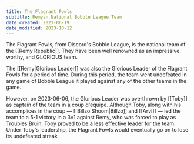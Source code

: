 ```yaml
---
title: The Flagrant Fowls
subtitle: Remyan National Bobble League Team
date_created: 2023-06-19
date_modified: 2023-10-12
---
```


The Flagrant Fowls, from Discord's Bobble League, is the national team of the [[Remy Republic]]. They have been well renowned as an impressive, worthy, and GLORIOUS team.

The [[Remy|Glorious Leader]] was also the Glorious Leader of the Flagrant Fowls for a period of time. During this period, the team went undefeated in any game of Bobble League it played against any of the other teams in the game.

However, on 2023-06-06, the Glorious Leader was overthrown by [[Toby]] as captain of the team in a coup d'équipe. Although Toby, along with his accomplices in the coup — [[Billzo Shoom|Billzo]] and [[Arvi]] — led the team to a 5-1 victory in a 3v1 against Remy, who was forced to play as Troubles Bruin, Toby proved to be a less effective leader for the team. Under Toby's leadership, the Flagrant Fowls would eventually go on to lose its undefeated streak.
